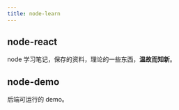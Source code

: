 ```yaml
---
title: node-learn
---
```


## node-react

node 学习笔记，保存的资料，理论的一些东西，**温故而知新**。

## node-demo

后端可运行的 demo。